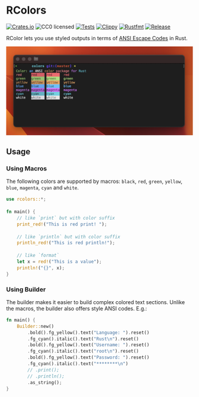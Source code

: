 # RColors
[![Crates.io](https://img.shields.io/crates/v/rcolor.svg)](https://crates.io/crates/rcolor)
![CC0 licensed](https://img.shields.io/github/license/StevenCyb/rcolors)
[![Tests](https://github.com/StevenCyb/rcolors/actions/workflows/tests.yml/badge.svg)](https://github.com/StevenCyb/rcolors/actions/workflows/tests.yml)
[![Clippy](https://github.com/StevenCyb/rcolors/actions/workflows/lint.yml/badge.svg)](https://github.com/StevenCyb/rcolors/actions/workflows/lint.yml)
[![Rustfmt](https://github.com/StevenCyb/rcolors/actions/workflows/rustfmt.yml/badge.svg)](https://github.com/StevenCyb/rcolors/actions/workflows/rustfmt.yml)
[![Release](https://github.com/StevenCyb/rcolors/actions/workflows/release.yml/badge.svg)](https://github.com/StevenCyb/rcolors/actions/workflows/release.yml)

RColor lets you use styled outputs in terms of [ANSI Escape
Codes](http://en.wikipedia.org/wiki/ANSI_escape_code#Colors) in Rust. 

<img src=".media/thumbnail.jpg" width="600px">

## Usage
### Using Macros
The following colors are supported by macros: `black`, `red`, `green`, `yellow`, `blue`, `magenta`, `cyan` and `white`.
```rust
use rcolors::*;

fn main() {
    // like `print` but with color suffix
    print_red!("This is red print! ");
    
    // like `println` but with color suffix
    println_red!("This is red println!");

    // like `format`
    let x = red!("This is a value");
    println!("{}", x);
}
```
### Using Builder
The builder makes it easier to build complex colored text sections.
Unlike the macros, the builder also offers style ANSI codes.
E.g.:
```rust
fn main() {
    Builder::new()
        .bold().fg_yellow().text("Language: ").reset()
        .fg_cyan().italic().text("Rust\n").reset()
        .bold().fg_yellow().text("Username: ").reset()
        .fg_cyan().italic().text("root\n").reset()
        .bold().fg_yellow().text("Password: ").reset()
        .fg_cyan().italic().text("********\n")
        // .print();
        // .println();
        .as_string();
}
```